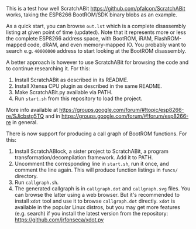 This is a test how well ScratchABit https://github.com/pfalcon/ScratchABit
works, taking the ESP8266 BootROM/SDK binary blobs as an example.

As a quick start, you can browse `out.lst` which is a complete disassembly
listing at given point of time (updated). Note that it represents more
or less the complete ESP8266 address space, with BootROM, iRAM,
FlashROM-mapped code, dRAM, and even memory-mapped IO. You probably
want to search e.g. `40000000` address to start looking at the BootROM
disassembly.

A better approach is however to use ScratchABit for browsing the code and
to continue researching it. For this:

1. Install ScratchABit as described in its README.
2. Install Xtensa CPU plugin as described in the same README.
3. Make ScratchABit.py available via PATH.
4. Run `start.sh` from this repository to load the project.

More info available at
https://groups.google.com/forum/#!topic/esp8266-re/SJicbstg5TQ and in
https://groups.google.com/forum/#!forum/esp8266-re in general.

There is now support for producing a call graph of BootROM functions.
For this:

1. Install ScratchABlock, a sister project to ScratchABit, a program
   transformation/decompilation framework. Add it to PATH.
2. Uncomment the corresponding line in `start.sh`, run it once, and
   comment the line again. This will produce function listings in
   `funcs/` directory.
3. Run `callgraph.sh`.
4. The generated callgraph is in `callgraph.dot` and `callgraph.svg`
   files. You can browse the latter using a web browser. But it's
   recommended to install `xdot` tool and use it to browse
   `callgraph.dot` directly. `xdot` is available in the popular Linux
   distros, but you may get more features (e.g. search) if you install
   the latest version from the repository:
   https://github.com/jrfonseca/xdot.py
